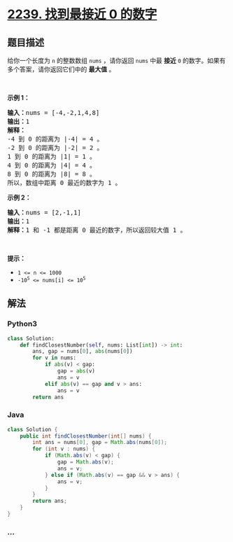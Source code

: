 # [2239. 找到最接近 0 的数字](https://leetcode-cn.com/problems/find-closest-number-to-zero)

## 题目描述

<!-- 这里写题目描述 -->

<p>给你一个长度为 <code>n</code>&nbsp;的整数数组&nbsp;<code>nums</code>&nbsp;，请你返回 <code>nums</code>&nbsp;中最 <strong>接近</strong>&nbsp;<code>0</code>&nbsp;的数字。如果有多个答案，请你返回它们中的 <strong>最大值</strong>&nbsp;。</p>

<p>&nbsp;</p>

<p><strong>示例 1：</strong></p>

<pre><b>输入：</b>nums = [-4,-2,1,4,8]
<b>输出：</b>1
<strong>解释：</strong>
-4 到 0 的距离为 |-4| = 4 。
-2 到 0 的距离为 |-2| = 2 。
1 到 0 的距离为 |1| = 1 。
4 到 0 的距离为 |4| = 4 。
8 到 0 的距离为 |8| = 8 。
所以，数组中距离 0 最近的数字为 1 。
</pre>

<p><strong>示例 2：</strong></p>

<pre><b>输入：</b>nums = [2,-1,1]
<b>输出：</b>1
<b>解释：</b>1 和 -1 都是距离 0 最近的数字，所以返回较大值 1 。
</pre>

<p>&nbsp;</p>

<p><strong>提示：</strong></p>

<ul>
	<li><code>1 &lt;= n &lt;= 1000</code></li>
	<li><code>-10<sup>5</sup> &lt;= nums[i] &lt;= 10<sup>5</sup></code></li>
</ul>


## 解法

<!-- 这里可写通用的实现逻辑 -->

<!-- tabs:start -->

### **Python3**

<!-- 这里可写当前语言的特殊实现逻辑 -->

```python
class Solution:
    def findClosestNumber(self, nums: List[int]) -> int:
        ans, gap = nums[0], abs(nums[0])
        for v in nums:
            if abs(v) < gap:
                gap = abs(v)
                ans = v
            elif abs(v) == gap and v > ans:
                ans = v
        return ans
```

### **Java**

<!-- 这里可写当前语言的特殊实现逻辑 -->

```java
class Solution {
    public int findClosestNumber(int[] nums) {
        int ans = nums[0], gap = Math.abs(nums[0]);
        for (int v : nums) {
            if (Math.abs(v) < gap) {
                gap = Math.abs(v);
                ans = v;
            } else if (Math.abs(v) == gap && v > ans) {
                ans = v;
            }
        }
        return ans;
    }
}
```

### **...**

```

```

<!-- tabs:end -->
